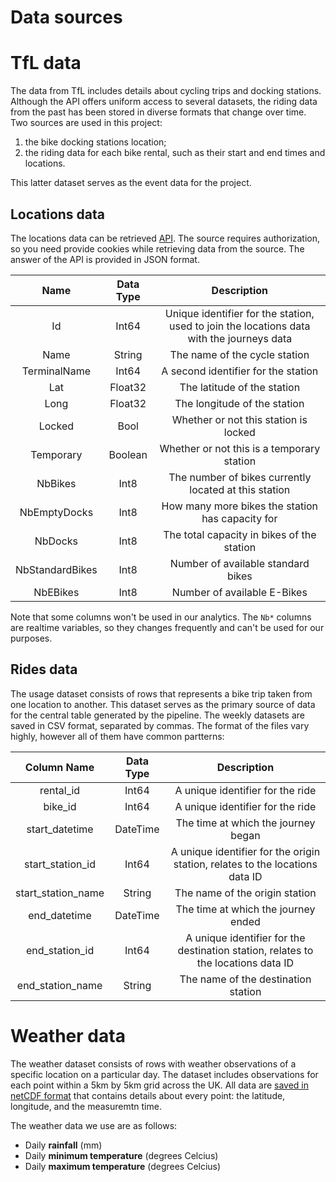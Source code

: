 Data sources
============

# TfL data

The data from TfL includes details about cycling trips and docking stations. Although the API offers uniform access to several datasets, the riding data from the past has been stored in diverse formats that change over time. Two sources are used in this project:

  1. the bike docking stations location;
  2. the riding data for each bike rental, such as their start and end times and locations.
    
This latter dataset serves as the event data for the project.

## Locations data

The locations data can be retrieved [API](https://api-portal.tfl.gov.uk/api-details). The source requires authorization, so you need provide cookies while retrieving data from the source. The answer of the API is provided in JSON format.

Name | Data Type | Description
| :---: | :---: | :---:
Id | Int64 | Unique identifier for the station, used to join the locations data with the journeys data
Name | String | The name of the cycle station
TerminalName | Int64 | A second identifier for the station
Lat | Float32 | The latitude of the station
Long | Float32 | The longitude of the station
Locked | Bool | Whether or not this station is locked
Temporary | Boolean | Whether or not this is a temporary station
NbBikes | Int8 | The number of bikes currently located at this station
NbEmptyDocks | Int8 | How many more bikes the station has capacity for
NbDocks | Int8 | The total capacity in bikes of the station
NbStandardBikes | Int8 | Number of available standard bikes
NbEBikes | Int8 | Number of available E-Bikes

Note that some columns won't be used in our analytics. The `Nb*` columns are realtime variables, so they changes frequently and can't be used for our purposes.

## Rides data

The usage dataset consists of rows that represents a bike trip taken from one location to another. This dataset serves as the primary source of data for the central table generated by the pipeline. The weekly datasets are saved in CSV format, separated by commas. The format of the files vary highly, however all of them have common partterns:

Column Name | Data Type | Description
| :---: | :---: | :---:
rental_id | Int64 | A unique identifier for the ride
bike_id | Int64 | A unique identifier for the ride
start_datetime | DateTime | The time at which the journey began
start_station_id | Int64 | A unique identifier for the origin station, relates to the locations data ID
start_station_name | String | The name of the origin station
end_datetime | DateTime | The time at which the journey ended
end_station_id | Int64 | A unique identifier for the destination station, relates to the locations data ID
end_station_name | String | The name of the destination station

# Weather data

The weather dataset consists of rows with weather observations of a specific location on a particular day. The dataset includes observations for each point within a 5km by 5km grid across the UK. All data are [saved in netCDF format]((https://catalogue.ceda.ac.uk/uuid/4dc8450d889a491ebb20e724debe2dfb)) that contains details about every point: the latitude, longitude, and the measuremtn time.

The weather data we use are as follows:
- Daily __rainfall__ (mm)
- Daily __minimum temperature__ (degrees Celcius)
- Daily __maximum temperature__ (degrees Celcius)
